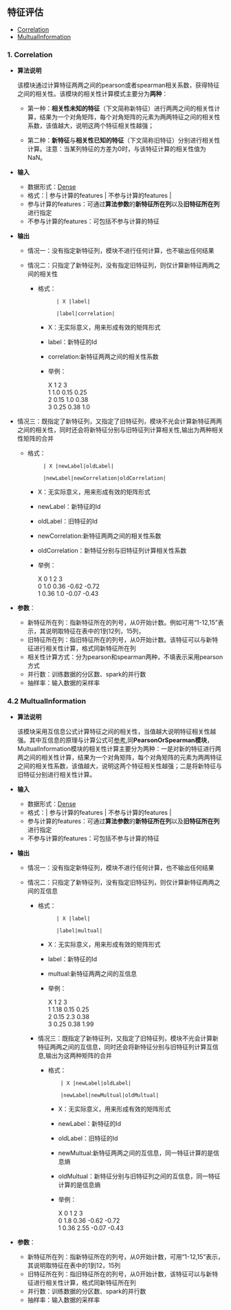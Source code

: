 ## 特征评估

* [Correlation](#1-correlation)
* [MultualInformation](#2-multualinformation) 

### 1. Correlation

* **算法说明**

  该模块通过计算特征两两之间的pearson或者spearman相关系数，获得特征之间的相关性。该模块的相关性计算模式主要分为**两种**：

  * 第一种：**相关性未知的特征**（下文简称新特征）进行两两之间的相关性计算，结果为一个对角矩阵，每个对角矩阵的元素为两两特征之间的相关性系数，该值越大，说明这两个特征相关性越强；

  * 第二种：**新特征**与**相关性已知的特征**（下文简称旧特征）分别进行相关性计算。注意：当某列特征的方差为0时，与该特征计算的相关性值为NaN。

* **输入**

  * 数据形式：[Dense](./tdw_ml_jarvis_dataformat.md#21-dense数据格式)
  * 格式：\| 参与计算的features \| 不参与计算的features \|
  * 参与计算的features：可通过**算法参数**的**新特征所在列**以及**旧特征所在列**进行指定
  * 不参与计算的features：可包括不参与计算的特征

* **输出**

  * 情况一：没有指定新特征列，模块不进行任何计算，也不输出任何结果
  * 情况二：只指定了新特征列，没有指定旧特征列，则仅计算新特征两两之间的相关性

    * 格式：

      ```
            | X |label|

            |label|correlation|
      ```

      * X：无实际意义，用来形成有效的矩阵形式
      * label：新特征的Id
      * correlation:新特征两两之间的相关性系数
      * 举例：

        X 1 2 3  
        1 1.0 0.15 0.25   
          2 0.15 1.0 0.38   
         3 0.25 0.38 1.0

* 情况三：既指定了新特征列，又指定了旧特征列，模块不光会计算新特征两两之间的相关性，同时还会将新特征分别与旧特征列计算相关性,输出为两种相关性矩阵的合并

  * 格式：

    ```
         | X |newLabel|oldLabel|

         |newLabel|newCorrelation|oldCorrelation|
    ```

    * X：无实际意义，用来形成有效的矩阵形式
    * newLabel：新特征的Id
    * oldLabel：旧特征的Id
    * newCorrelation:新特征两两之间的相关性系数
    * oldCorrelation：新特征分别与旧特征列计算相关性系数
    * 举例：

      X 0 1 2 3  
        0 1.0 0.36 -0.62 -0.72  
        1 0.36 1.0 -0.07 -0.43

* **参数**：
  * 新特征所在列：指新特征所在的列号，从0开始计数。例如可用“1-12,15”表示，其说明取特征在表中的1到12列，15列，
  * 旧特征所在列：指旧特征所在的列号，从0开始计数。该特征可以与新特征进行相关性计算，格式同新特征所在列
  * 相关性计算方式：分为pearson和spearman两种，不填表示采用pearson方式
  * 并行数：训练数据的分区数、spark的并行数
  * 抽样率：输入数据的采样率

### 4.2 MultualInformation

* **算法说明**

  该模块采用互信息公式计算特征之间的相关性，当值越大说明特征相关性越强。其中互信息的原理与计算公式可[参考](https://zh.wikipedia.org/wiki/Mutual_Information),同**PearsonOrSpearman模块**，MultualInformation模块的相关性计算主要分为两种：一是对新的特征进行两两之间的相关性计算，结果为一个对角矩阵，每个对角矩阵的元素为两两特征之间的相关性系数，该值越大，说明这两个特征相关性越强；二是将新特征与旧特征分别进行相关性计算。

* **输入**

  * 数据形式：[Dense](./tdw_ml_jarvis_dataformat.md#21-dense数据格式)
  * 格式：\| 参与计算的features \| 不参与计算的features \|
  * 参与计算的features：可通过**算法参数**的**新特征所在列**以及**旧特征所在列**进行指定
  * 不参与计算的features：可包括不参与计算的特征

* **输出**

  * 情况一：没有指定新特征列，模块不进行任何计算，也不输出任何结果
  * 情况二：只指定了新特征列，没有指定旧特征列，则仅计算新特征两两之间的互信息

    * 格式：

      ```
            | X |label|

            |label|multual|
      ```

      * X：无实际意义，用来形成有效的矩阵形式
      * label：新特征的Id
      * multual:新特征两两之间的互信息
      * 举例：

        X 1 2 3  
          1 1.18 0.15 0.25   
          2 0.15 2.3 0.38   
          3 0.25 0.38 1.99

    * 情况三：既指定了新特征列，又指定了旧特征列，模块不光会计算新特征两两之间的互信息，同时还会将新特征分别与旧特征列计算互信息,输出为这两种矩阵的合并

      * 格式：

        ```
            | X |newLabel|oldLabel|

            |newLabel|newMultual|oldMultual|
        ```

        * X：无实际意义，用来形成有效的矩阵形式
        * newLabel：新特征的Id
        * oldLabel：旧特征的Id
        * newMultual:新特征两两之间的互信息，同一特征计算的是信息熵
        * oldMultual：新特征分别与旧特征列之间的互信息，同一特征计算的是信息熵
        * 举例：

          X 0 1 2 3  
           0 1.8 0.36 -0.62 -0.72  
           1 0.36 2.55 -0.07 -0.43

* **参数**：

  * 新特征所在列：指新特征所在的列号，从0开始计数，可用“1-12,15”表示，其说明取特征在表中的1到12，15列
  * 旧特征所在列：指旧特征所在的列号，从0开始计数，该特征可以与新特征进行相关性计算，格式同新特征所在列
  * 并行数：训练数据的分区数、spark的并行数
  * 抽样率：输入数据的采样率 



